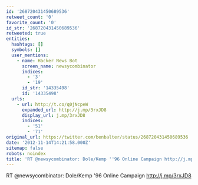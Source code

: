 ```yaml
---
id: '268720431450689536'
retweet_count: '0'
favorite_count: '0'
id_str: '268720431450689536'
retweeted: true
entities:
  hashtags: []
  symbols: []
  user_mentions:
    - name: Hacker News Bot
      screen_name: newsycombinator
      indices:
        - '3'
        - '19'
      id_str: '14335498'
      id: '14335498'
  urls:
    - url: http://t.co/q0jNcpeW
      expanded_url: http://j.mp/3rxJD8
      display_url: j.mp/3rxJD8
      indices:
        - '51'
        - '71'
original_url: https://twitter.com/benbalter/status/268720431450689536
date: '2012-11-14T14:21:58.000Z'
sitemap: false
robots: noindex
title: 'RT @newsycombinator: Dole/Kemp ''96 Online Campaign http://j.mp/3rxJD8'
---
```


RT @newsycombinator: Dole/Kemp '96 Online Campaign http://j.mp/3rxJD8